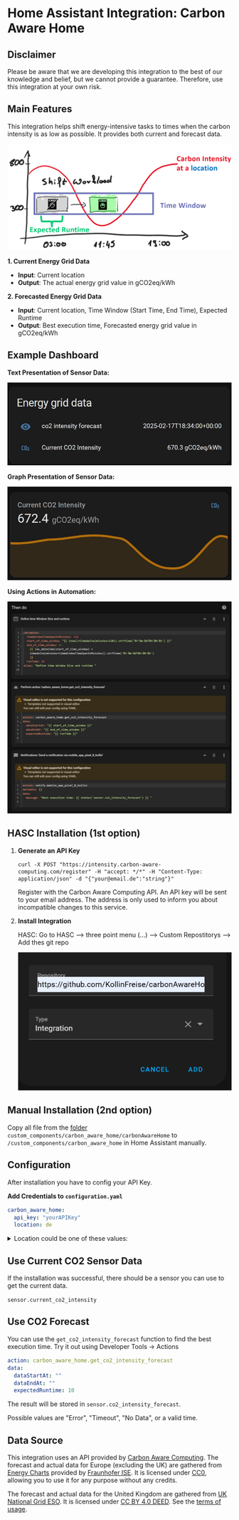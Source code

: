 # Home Assistant Integration: Carbon Aware Home

## Disclaimer

Please be aware that we are developing this integration to the best of our knowledge and belief, but we cannot provide a guarantee. Therefore, use this integration at your own risk.

## Main Features

This integration helps shift energy-intensive tasks to times when the carbon intensity is as low as possible. It provides both current and forecast data.

![timeshifting.png](assets/timeshifting.png)

**1. Current Energy Grid Data**

- **Input**: Current location
- **Output**: The actual energy grid value in gCO2eq/kWh

**2. Forecasted Energy Grid Data**

- **Input**: Current location, Time Window (Start Time, End Time), Expected Runtime
- **Output**: Best execution time, Forecasted energy grid value in gCO2eq/kWh

## Example Dashboard

**Text Presentation of Sensor Data:**

![forecast.jpg](assets/forecast.jpg "Title")

**Graph Presentation of Sensor Data:**

![currentCo2.jpg](assets/currentCo2.jpg "Current CO2")

**Using Actions in Automation:**

![automation.jpg](assets/automation.jpg)

## HASC Installation (1st option)

1. **Generate an API Key**

   ```shell
   curl -X POST "https://intensity.carbon-aware-computing.com/register" -H "accept: */*" -H "Content-Type: application/json" -d "{"your@email.de":"string"}"
   ```

   Register with the Carbon Aware Computing API. An API key will be sent to your email address. The address is only used to inform you about incompatible changes to this service.
2. **Install Integration**

   HASC: Go to HASC --> three point menu (...) --> Custom Repostitorys --> Add thes git repo

   ![img.png](assets/img.png)

## Manual Installation (2nd option)

Copy all file from the [folder](https://github.com/KollinFreise/carbonAwareHome/tree/main/custom_components/carbonAwareHome) `custom_components/carbon_aware_home/carbonAwareHome` to `/custom_components/carbon_aware_home` in Home Assistant manually.

## Configuration

After installation you have to config your API Key.

**Add Credentials to `configuration.yaml`**

```yaml
carbon_aware_home:
  api_key: "yourAPIKey"
  location: de
```

<details>
  <summary>Location could be one of these values:</summary>

* de
* fr
* at
* ch
* be
* fi
* nl
* uk
* london
* southwales
* germanywestcentral
* switzerlandnorth
* francecentral
* uksouth
* ukwest
* eu-central-1
* eu-central-2
* eu-west-3
* europe-west3
* europe-west6
* europe-west9
* az
* ba
* by
* cy
* cz
* dk
* ee
* es
* ge
* gr
* hr
* hu
* ie
* lt
* lu
* lv
* md
* me
* mk
* mt
* nie
* no
* pl
* pt
* ro
* rs
* ru
* se
* sl
* sk
* tr
* ua
* xk
* northscotland
* southscotland
* northwestengland
* northeastengland
* yorkshire
* northwales
* westmidlands
* eastmidlands
* eastengland
* southwestengland
* southengland
* southeastengland
* england
* scotland
* wales

</details>

## Use Current CO2 Sensor Data

If the installation was successful, there should be a sensor you can use to get the current data.

`sensor.current_co2_intensity`

## Use CO2 Forecast

You can use the `get_co2_intensity_forecast` function to find the best execution time.
Try it out using Developer Tools -> Actions

```yaml
action: carbon_aware_home.get_co2_intensity_forecast
data:
  dataStartAt: ""
  dataEndAt: ""
  expectedRuntime: 10
```

The result will be stored in `sensor.co2_intensity_forecast`.

Possible values are "Error", "Timeout", "No Data", or a valid time.

## Data Source

This integration uses an API provided by [Carbon Aware Computing](https://www.carbon-aware-computing.com/).
The forecast and actual data for Europe (excluding the UK) are gathered from [Energy Charts](https://www.energy-charts.info/) provided by [Fraunhofer ISE](https://www.ise.fraunhofer.de/). It is licensed under [CC0](https://creativecommons.org/publicdomain/zero/1.0/), allowing you to use it for any purpose without any credits.

The forecast and actual data for the United Kingdom are gathered from [UK National Grid ESO](https://carbonintensity.org.uk/). It is licensed under [CC BY 4.0 DEED](https://creativecommons.org/licenses/by/4.0/). See the [terms of usage](https://github.com/carbon-intensity/terms/).
